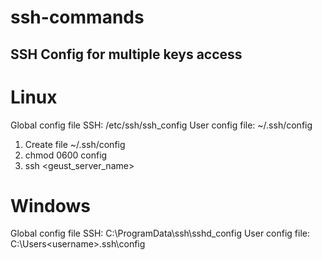 # ssh-commands
## SSH Config for multiple keys access

# Linux
Global config file SSH: /etc/ssh/ssh_config
User config file: ~/.ssh/config

1. Create file ~/.ssh/config
2. chmod 0600 config
3. ssh <geust_server_name>

# Windows
Global config file SSH: C:\ProgramData\ssh\sshd_config
User config file: C:\Users\<username>\.ssh\config
